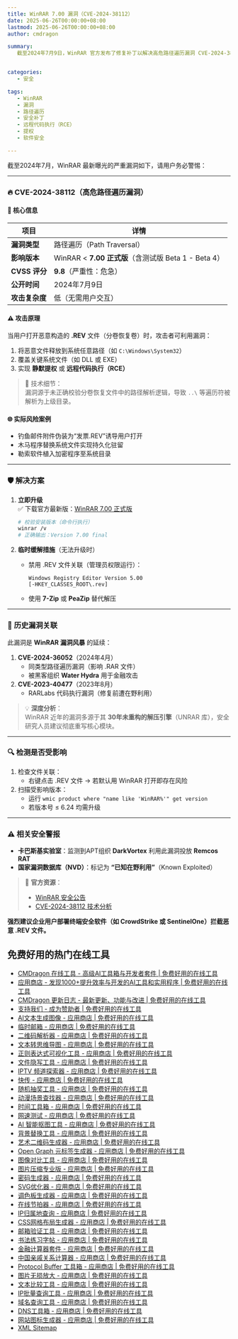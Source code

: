 ```yaml
---
title: WinRAR 7.00 漏洞（CVE-2024-38112）
date: 2025-06-26T00:00:00+08:00
lastmod: 2025-06-26T00:00:00+08:00
author: cmdragon

summary:
   截至2024年7月9日，WinRAR 官方发布了修复补丁以解决高危路径遍历漏洞 CVE-2024-38112。此漏洞允许攻击者通过恶意构造的 .REV 文件实现远程代码执行或提权，影响 WinRAR 7.00 正式版之前的版本。用户需立即升级至最新版本以避免风险。


categories:
   - 安全

tags:
   - WinRAR
   - 漏洞
   - 路径遍历
   - 安全补丁
   - 远程代码执行（RCE）
   - 提权
   - 软件安全

---
```



截至2024年7月，WinRAR 最新曝光的严重漏洞如下，请用户务必警惕：

---

### 🔥 **CVE-2024-38112（高危路径遍历漏洞）**

#### 📌 **核心信息**

| **项目**      | **详情**                                      |
|-------------|---------------------------------------------|
| **漏洞类型**    | 路径遍历（Path Traversal）                        |
| **影响版本**    | WinRAR < **7.00 正式版**（含测试版 Beta 1 - Beta 4） |
| **CVSS 评分** | **9.8**（严重性：危急）                             |
| **公开时间**    | 2024年7月9日                                   |
| **攻击复杂度**   | 低（无需用户交互）                                   |

#### ⚠️ **攻击原理**

当用户打开恶意构造的 **.REV** 文件（分卷恢复卷）时，攻击者可利用漏洞：

1. 将恶意文件释放到系统任意路径（如 `C:\Windows\System32`）
2. 覆盖关键系统文件（如 DLL 或 EXE）
3. 实现 **静默提权** 或 **远程代码执行（RCE）**

> 📌 技术细节：  
> 漏洞源于未正确校验分卷恢复文件中的路径解析逻辑，导致 `..\` 等遍历符被解析为上级目录。

#### 🌐 **实际风险案例**

- 钓鱼邮件附件伪装为“发票.REV”诱导用户打开
- 木马程序替换系统文件实现持久化驻留
- 勒索软件植入加密程序至系统目录

---

### 🛡️ **解决方案**

1. **立即升级**  
   ✅ 下载官方最新版：[WinRAR 7.00 正式版](https://www.rarlab.com/download.htm)
   ```bash
   # 校验安装版本（命令行执行）
   winrar /v
   # 正确输出：Version 7.00 final
   ```

2. **临时缓解措施**（无法升级时）
    - 禁用 .REV 文件关联（管理员权限运行）：
      ```reg
      Windows Registry Editor Version 5.00
      [-HKEY_CLASSES_ROOT\.rev]
      ```
    - 使用 **7-Zip** 或 **PeaZip** 替代解压

---

### 📜 **历史漏洞关联**

此漏洞是 **WinRAR 漏洞风暴** 的延续：

1. **CVE-2024-36052**（2024年4月）
    - 同类型路径遍历漏洞（影响 .RAR 文件）
    - 被黑客组织 **Water Hydra** 用于金融攻击
2. **CVE-2023-40477**（2023年8月）
    - RARLabs 代码执行漏洞（修复前遭在野利用）

> 💡 **深度分析**：  
> WinRAR 近年的漏洞多源于其 **30年未重构的解压引擎**（UNRAR 库），安全研究人员建议彻底重写核心模块。

---

### 🔍 **检测是否受影响**

1. 检查文件关联：
    - 右键点击 .REV 文件 → 若默认用 WinRAR 打开即存在风险
2. 扫描受影响版本：
    - 运行 `wmic product where "name like 'WinRAR%'" get version`
    - 若版本号 ≤ 6.24 均需升级

---

### ⚠️ **相关安全警报**

- **卡巴斯基实验室**：监测到APT组织 **DarkVortex** 利用此漏洞投放 **Remcos RAT**
- **国家漏洞数据库（NVD）**：标记为 **“已知在野利用”**（Known Exploited）

> 🔗 **官方资源**：
> - [WinRAR 安全公告](https://www.rarlab.com/vuln_recent.html)
> - [CVE-2024-38112 技术分析](https://www.zerodayinitiative.com/blog/2024/7/10/cve-2024-38112-winrar-path-traversal-vulnerability)

**强烈建议企业用户部署终端安全软件（如 CrowdStrike 或 SentinelOne）拦截恶意 .REV 文件。**

## 免费好用的热门在线工具

- [CMDragon 在线工具 - 高级AI工具箱与开发者套件 | 免费好用的在线工具](https://tools.cmdragon.cn/zh)
- [应用商店 - 发现1000+提升效率与开发的AI工具和实用程序 | 免费好用的在线工具](https://tools.cmdragon.cn/zh/apps?category=trending)
- [CMDragon 更新日志 - 最新更新、功能与改进 | 免费好用的在线工具](https://tools.cmdragon.cn/zh/changelog)
- [支持我们 - 成为赞助者 | 免费好用的在线工具](https://tools.cmdragon.cn/zh/sponsor)
- [AI文本生成图像 - 应用商店 | 免费好用的在线工具](https://tools.cmdragon.cn/zh/apps/text-to-image-ai)
- [临时邮箱 - 应用商店 | 免费好用的在线工具](https://tools.cmdragon.cn/zh/apps/temp-email)
- [二维码解析器 - 应用商店 | 免费好用的在线工具](https://tools.cmdragon.cn/zh/apps/qrcode-parser)
- [文本转思维导图 - 应用商店 | 免费好用的在线工具](https://tools.cmdragon.cn/zh/apps/text-to-mindmap)
- [正则表达式可视化工具 - 应用商店 | 免费好用的在线工具](https://tools.cmdragon.cn/zh/apps/regex-visualizer)
- [文件隐写工具 - 应用商店 | 免费好用的在线工具](https://tools.cmdragon.cn/zh/apps/steganography-tool)
- [IPTV 频道探索器 - 应用商店 | 免费好用的在线工具](https://tools.cmdragon.cn/zh/apps/iptv-explorer)
- [快传 - 应用商店 | 免费好用的在线工具](https://tools.cmdragon.cn/zh/apps/snapdrop)
- [随机抽奖工具 - 应用商店 | 免费好用的在线工具](https://tools.cmdragon.cn/zh/apps/lucky-draw)
- [动漫场景查找器 - 应用商店 | 免费好用的在线工具](https://tools.cmdragon.cn/zh/apps/anime-scene-finder)
- [时间工具箱 - 应用商店 | 免费好用的在线工具](https://tools.cmdragon.cn/zh/apps/time-toolkit)
- [网速测试 - 应用商店 | 免费好用的在线工具](https://tools.cmdragon.cn/zh/apps/speed-test)
- [AI 智能抠图工具 - 应用商店 | 免费好用的在线工具](https://tools.cmdragon.cn/zh/apps/background-remover)
- [背景替换工具 - 应用商店 | 免费好用的在线工具](https://tools.cmdragon.cn/zh/apps/background-replacer)
- [艺术二维码生成器 - 应用商店 | 免费好用的在线工具](https://tools.cmdragon.cn/zh/apps/artistic-qrcode)
- [Open Graph 元标签生成器 - 应用商店 | 免费好用的在线工具](https://tools.cmdragon.cn/zh/apps/open-graph-generator)
- [图像对比工具 - 应用商店 | 免费好用的在线工具](https://tools.cmdragon.cn/zh/apps/image-comparison)
- [图片压缩专业版 - 应用商店 | 免费好用的在线工具](https://tools.cmdragon.cn/zh/apps/image-compressor)
- [密码生成器 - 应用商店 | 免费好用的在线工具](https://tools.cmdragon.cn/zh/apps/password-generator)
- [SVG优化器 - 应用商店 | 免费好用的在线工具](https://tools.cmdragon.cn/zh/apps/svg-optimizer)
- [调色板生成器 - 应用商店 | 免费好用的在线工具](https://tools.cmdragon.cn/zh/apps/color-palette)
- [在线节拍器 - 应用商店 | 免费好用的在线工具](https://tools.cmdragon.cn/zh/apps/online-metronome)
- [IP归属地查询 - 应用商店 | 免费好用的在线工具](https://tools.cmdragon.cn/zh/apps/ip-geolocation)
- [CSS网格布局生成器 - 应用商店 | 免费好用的在线工具](https://tools.cmdragon.cn/zh/apps/css-grid-layout)
- [邮箱验证工具 - 应用商店 | 免费好用的在线工具](https://tools.cmdragon.cn/zh/apps/email-validator)
- [书法练习字帖 - 应用商店 | 免费好用的在线工具](https://tools.cmdragon.cn/zh/apps/calligraphy-practice)
- [金融计算器套件 - 应用商店 | 免费好用的在线工具](https://tools.cmdragon.cn/zh/apps/finance-calculator-suite)
- [中国亲戚关系计算器 - 应用商店 | 免费好用的在线工具](https://tools.cmdragon.cn/zh/apps/chinese-kinship-calculator)
- [Protocol Buffer 工具箱 - 应用商店 | 免费好用的在线工具](https://tools.cmdragon.cn/zh/apps/protobuf-toolkit)
- [图片无损放大 - 应用商店 | 免费好用的在线工具](https://tools.cmdragon.cn/zh/apps/image-upscaler)
- [文本比较工具 - 应用商店 | 免费好用的在线工具](https://tools.cmdragon.cn/zh/apps/text-compare)
- [IP批量查询工具 - 应用商店 | 免费好用的在线工具](https://tools.cmdragon.cn/zh/apps/ip-batch-lookup)
- [域名查询工具 - 应用商店 | 免费好用的在线工具](https://tools.cmdragon.cn/zh/apps/domain-finder)
- [DNS工具箱 - 应用商店 | 免费好用的在线工具](https://tools.cmdragon.cn/zh/apps/dns-toolkit)
- [网站图标生成器 - 应用商店 | 免费好用的在线工具](https://tools.cmdragon.cn/zh/apps/favicon-generator)
- [XML Sitemap](https://tools.cmdragon.cn/sitemap_index.xml)
